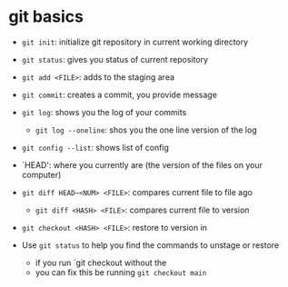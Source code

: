 # git basics

- `git init`: initialize git repository in current working directory
- `git status`: gives you status of current repository
- `git add <FILE>`: adds <FILE> to the staging area
- `git commit`: creates a commit, you provide message
- `git log`: shows you the log of your commits
	- `git log --oneline`: shos you the one line version of the log


- `git config --list`: shows list of config 

- `HEAD': where you currently are (the version of the files on your computer)
- `git diff HEAD~<NUM> <FILE>`: compares current file to file <NUM> ago
	- `git diff <HASH> <FILE>`: compares current file to <HASH> version

- `git checkout <HASH> <FILE>`: restore <FILE> to version in <HASH>
- Use `git status` to help you find the commands to unstage or restore <FILE>
	- if you run `git checkout <HASH> without the <FILE>
	- you can fix this be running `git checkout main`


